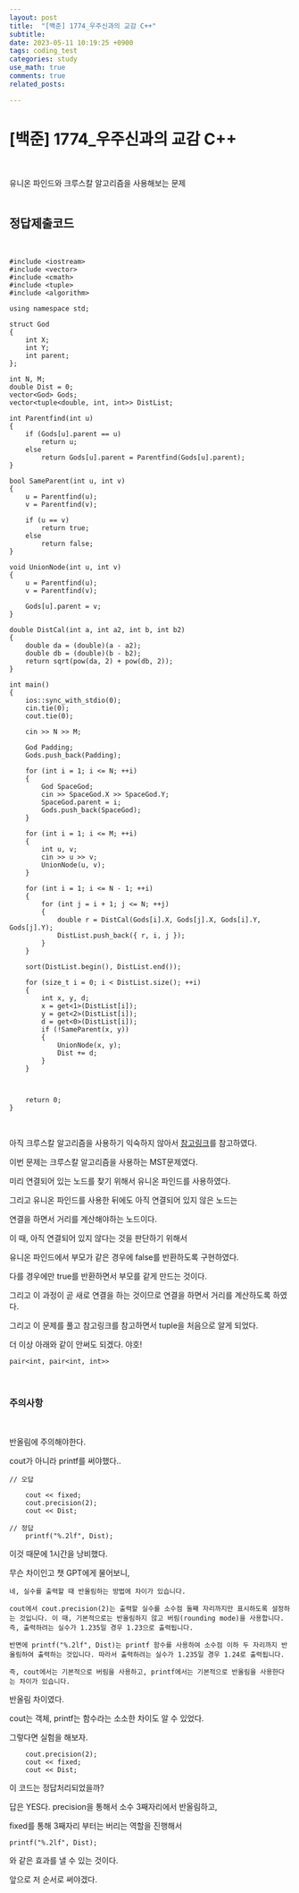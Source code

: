 ```yaml
---
layout: post
title:  "[백준] 1774_우주신과의 교감 C++"
subtitle:   
date: 2023-05-11 10:19:25 +0900
tags: coding_test
categories: study
use_math: true
comments: true
related_posts:

---
```


# [백준] 1774_우주신과의 교감 C++<br/>
<br/>

유니온 파인드와 크루스칼 알고리즘을 사용해보는 문제<br/>
<br/>

## 정답제출코드<br/>
<br/>

```
#include <iostream>
#include <vector>
#include <cmath>
#include <tuple>
#include <algorithm>

using namespace std;

struct God
{
    int X;
    int Y;
    int parent;
};

int N, M;
double Dist = 0;
vector<God> Gods;
vector<tuple<double, int, int>> DistList;

int Parentfind(int u)
{
	if (Gods[u].parent == u)
        return u;
	else
        return Gods[u].parent = Parentfind(Gods[u].parent);
}

bool SameParent(int u, int v)
{
	u = Parentfind(u);
	v = Parentfind(v);
	
	if (u == v)
		return true;
	else
		return false;
}

void UnionNode(int u, int v)
{
	u = Parentfind(u);
	v = Parentfind(v);

	Gods[u].parent = v;
}

double DistCal(int a, int a2, int b, int b2)
{
	double da = (double)(a - a2);
	double db = (double)(b - b2);
    return sqrt(pow(da, 2) + pow(db, 2));
}

int main()
{
	ios::sync_with_stdio(0);
	cin.tie(0);
	cout.tie(0);

    cin >> N >> M;

    God Padding;
    Gods.push_back(Padding);

    for (int i = 1; i <= N; ++i)
    {
        God SpaceGod;
        cin >> SpaceGod.X >> SpaceGod.Y;
        SpaceGod.parent = i;
        Gods.push_back(SpaceGod);
    }

	for (int i = 1; i <= M; ++i)
	{
        int u, v;
		cin >> u >> v;
		UnionNode(u, v);
	}
	
	for (int i = 1; i <= N - 1; ++i)
	{
		for (int j = i + 1; j <= N; ++j)
		{
			double r = DistCal(Gods[i].X, Gods[j].X, Gods[i].Y, Gods[j].Y);
			DistList.push_back({ r, i, j });
		}
	}

	sort(DistList.begin(), DistList.end());

	for (size_t i = 0; i < DistList.size(); ++i)
	{
        int x, y, d;
		x = get<1>(DistList[i]);
		y = get<2>(DistList[i]);
		d = get<0>(DistList[i]);
		if (!SameParent(x, y))
		{
			UnionNode(x, y);
			Dist += d;
		}
	}



    return 0;
}
```

<br/>

아직 크루스칼 알고리즘을 사용하기 익숙하지 않아서 [참고링크](https://cocoon1787.tistory.com/417)를 참고하였다.<br/>

이번 문제는 크루스칼 알고리즘을 사용하는 MST문제였다.<br/>

미리 연결되어 있는 노드를 찾기 위해서 유니온 파인드를 사용하였다.<br/>

그리고 유니온 파인드를 사용한 뒤에도 아직 연결되어 있지 않은 노드는<br/>

연결을 하면서 거리를 계산해야하는 노드이다.<br/>

이 때, 아직 연결되어 있지 않다는 것을 판단하기 위해서<br/>

유니온 파인드에서 부모가 같은 경우에 false를 반환하도록 구현하였다.<br/>

다를 경우에만 true를 반환하면서 부모를 같게 만드는 것이다.<br/>

그리고 이 과정이 곧 새로 연결을 하는 것이므로 연결을 하면서 거리를 계산하도록 하였다.<br/>

그리고 이 문제를 풀고 참고링크를 참고하면서 tuple을 처음으로 알게 되었다.<br/>

더 이상 아래와 같이 안써도 되겠다. 야호!<br/>

```
pair<int, pair<int, int>>
```
<br/>

### 주의사항<br/>
<br/>

반올림에 주의해야한다.<br/>

cout가 아니라 printf를 써야했다..<br/>

```
// 오답

    cout << fixed;
    cout.precision(2);
    cout << Dist;

// 정답
	printf("%.2lf", Dist);

```

이것 때문에 1시간을 낭비했다.<br/>

무슨 차이인고 챗 GPT에게 물어보니,<br/>

```
네, 실수를 출력할 때 반올림하는 방법에 차이가 있습니다.

cout에서 cout.precision(2)는 출력할 실수를 소수점 둘째 자리까지만 표시하도록 설정하는 것입니다. 이 때, 기본적으로는 반올림하지 않고 버림(rounding mode)을 사용합니다. 즉, 출력하려는 실수가 1.235일 경우 1.23으로 출력됩니다.

반면에 printf("%.2lf", Dist)는 printf 함수를 사용하여 소수점 이하 두 자리까지 반올림하여 출력하는 것입니다. 따라서 출력하려는 실수가 1.235일 경우 1.24로 출력됩니다.

즉, cout에서는 기본적으로 버림을 사용하고, printf에서는 기본적으로 반올림을 사용한다는 차이가 있습니다.
```

반올림 차이였다.<br/>

cout는 객체, printf는 함수라는 소소한 차이도 알 수 있었다.<br/>

그렇다면 실험을 해보자.<Br/>

```
	cout.precision(2);
	cout << fixed;
	cout << Dist;
```

이 코드는 정답처리되었을까?

답은 YES다. precision을 통해서 소수 3째자리에서 반올림하고,<br/>

fixed를 통해 3째자리 부터는 버리는 역할을 진행해서<br/>

```
printf("%.2lf", Dist);
```

와 같은 효과를 낼 수 있는 것이다.<br/>

앞으로 저 순서로 써야겠다.<br/>